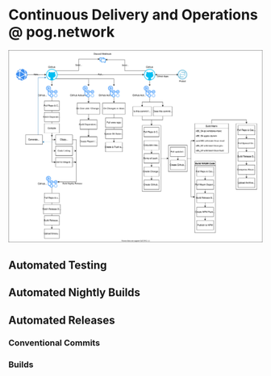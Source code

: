 # Continuous Delivery and Operations @ pog.network

![](cicd.drawio.svg)

## Automated Testing

## Automated Nightly Builds

## Automated Releases

### Conventional Commits

### Builds

